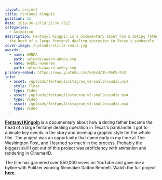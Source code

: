 ```yaml
---
layout: project
title: Fentanyl Kingpin
position: 23
date: 2019-06-26T19:23:06.732Z
categories:
  - Animation
description: Fentanyl Kingpin is a documentary about how a doting father became
  the head of a large fentanyl dealing operation in Texas's panhandle.
cover-image: /uploads/still2-small.jpg
awards:
  - name: WHNPA
    path: uploads/award-whnpa.svg
  - name: Webby Honoree
    path: uploads/award-webby.svg
primary-embed: https://www.youtube.com/embed/1b-MeK5-NaQ
info:
  - asset: /uploads/fentanylinstagram_v2-smallnoaudio.mp4
    style: Float
    type: Video
  - asset: /uploads/fentanylinstagram_v3-smallnoaudio.mp4
    type: Video
  - asset: /uploads/fentanylinstagram_v1-smallnoaudio.mp4
    type: Video
---
```

[**Fentanyl Kingpin**](https://www.youtube.com/watch?v=1b-MeK5-NaQ) is a documentary about how a doting father became the head of a large fentanyl dealing operation in Texas's panhandle. I got to animate key events in the story and develop a graphic style for the whole film. The project was an opportunity that came early in my time at The Washington Post, and I learned so much in the process. Probably the biggest skill I got out of this project was proficiency with animation and rendering in Cinema4D.

The film has garnered over 850,000 views on YouTube and gave me a byline with Pulitzer winning filmmaker Dalton Bennett. Watch the full project [**here**](https://www.youtube.com/watch?v=1b-MeK5-NaQ).
